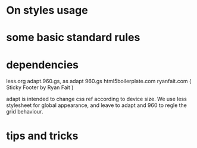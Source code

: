 On styles usage
===============

# some basic standard rules

dependencies
============
less.org
adapt.960.gs, as adapt
960.gs
html5boilerplate.com
ryanfait.com ( Sticky Footer by Ryan Fait )

adapt is intended to change css ref according to device size.
We use less stylesheet for global appearance, and leave 
to adapt and 960 to regle the grid behaviour.

tips and tricks
===============

